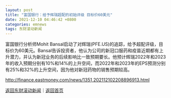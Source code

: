 ```yaml
---
layout: post
title: "富国银行：给予辉瑞超配的初始评级 目标价60美元"
date: 2021-12-10 04:46:42 +0800
categories: emnews
tags: 东财滚动新闻
---
```


富国银行分析师Mohit Bansal启动了对辉瑞(PFE.US)的追踪，给予超配评级，目标价为60美元。Bansal告诉投资者，他认为公司的新冠口服药和疫苗近期都有上升潜力，并认为新冠业务的后续影响比一致预期要长。他预计辉瑞2022年和2023年的收入预期分别有10%和14%的上升空间，而2022年和2023年的EPS预测分别有25%和32%的上升空间，因为他对新冠药物的销售预期较高。

<http://finance.eastmoney.com/news/1351,202112102208896913.html>

[返回东财滚动新闻](//finews.withounder.com/emnews/)｜[返回首页](//finews.withounder.com/)